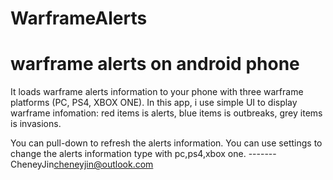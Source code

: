 # WarframeAlerts
# warframe alerts on android phone

It loads warframe alerts information to your phone with three warframe platforms (PC, PS4, XBOX ONE).
In this app, i use simple UI to display warframe infomation:
  red items is alerts,
  blue items is outbreaks,
  grey items is invasions.

You can pull-down to refresh the alerts information.
You can use settings to change the alerts information type with pc,ps4,xbox one.
                                                                      -------CheneyJin<cheneyjin@outlook.com>
